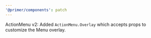 ```yaml
---
'@primer/components': patch
---
```


ActionMenu v2: Added `ActionMenu.Overlay` which accepts props to customize the Menu overlay.
